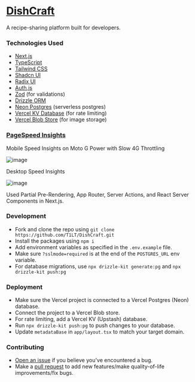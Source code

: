 # [DishCraft](https://dishcraft.vercel.app)
A recipe-sharing platform built for developers.

### Technologies Used
* [Next.js](https://nextjs.org/)
* [TypeScript](https://www.typescriptlang.org/)
* [Tailwind CSS](https://tailwindcss.com/)
* [Shadcn UI](https://ui.shadcn.com/)
* [Radix UI](https://www.radix-ui.com/)
* [Auth.js](https://authjs.dev/guides/upgrade-to-v5)
* [Zod](https://zod.dev/) (for validations)
* [Drizzle ORM](https://orm.drizzle.team/)
* [Neon Postgres](https://neon.tech/) (serverless postgres)
* [Vercel KV Database](https://vercel.com/docs/storage/vercel-kv) (for rate limiting)
* [Vercel Blob Store](https://vercel.com/docs/storage/vercel-blob) (for image storage)

### [PageSpeed Insights](https://pagespeed.web.dev/analysis/https-dishcraft-vercel-app/5p9tqr4sca?form_factor=mobile)

Mobile Speed Insights on Moto G Power with Slow 4G Throttling

![image](https://github.com/T1LT/DishCraft/assets/65653163/538900b2-6f73-43b8-a1d7-8bd78d22e463)

Desktop Speed Insights

![image](https://github.com/T1LT/DishCraft/assets/65653163/75bd80a1-5e46-4119-93cd-d22c06d33366)

Used Partial Pre-Rendering, App Router, Server Actions, and React Server Components in Next.js.

### Development
* Fork and clone the repo using `git clone https://github.com/T1LT/DishCraft.git`
* Install the packages using `npm i`
* Add environment variables as specified in the `.env.example` file.
* Make sure `?sslmode=required` is at the end of the `POSTGRES_URL` env variable.
* For database migrations, use `npx drizzle-kit generate:pg` and `npx drizzle-kit push:pg`

### Deployment
* Make sure the Vercel project is connected to a Vercel Postgres (Neon) database.
* Connect the project to a Vercel Blob store.
* For rate limiting, add a Vercel KV (Upstash) database.
* Run `npx drizzle-kit push:pg` to push changes to your database.
* Update `metadataBase` in `app/layout.tsx` to match your target domain.

### Contributing
* [Open an issue](https://github.com/T1LT/DishCraft/issues) if you believe you've encountered a bug.
* Make a [pull request](https://github.com/T1LT/DishCraft/pull) to add new features/make quality-of-life improvements/fix bugs.
